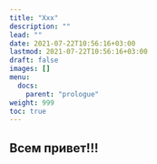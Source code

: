 ```yaml
---
title: "Xxx"
description: ""
lead: ""
date: 2021-07-22T10:56:16+03:00
lastmod: 2021-07-22T10:56:16+03:00
draft: false
images: []
menu: 
  docs:
    parent: "prologue"
weight: 999
toc: true
---
```


## Всем привет!!!